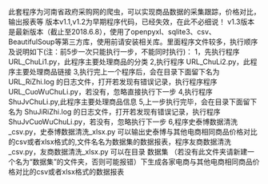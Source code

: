 此套程序为河南省政府采购网的爬虫，可以实现商品数据的采集跟踪，价格对比，输出报表等
版本v1.1,v1.2为早期程序代码，已经失效，在此不必细说！
v1.3版本是最新版本（截止至2018.6.8），使用了openpyxl、sqlite3、csv、BeautifulSoup等第三方库，使用前请安装相关库。里面程序文件较多，执行顺序及说明如下(注：前5步一次只能执行一步，不能同时执行)：
1，先执行程序 URL_ChuLi1.py，此程序主要处理商品的分类
2,执行程序 URL_ChuLi2.py，此程序主要处理商品链接
3,执行完上一个程序后，会在目录下面留下名为 URL_RiZhi.log 的日志文件，打开若发现有错误记录，执行程序程序 URL_CuoWuChuLi.py，若没有，忽略直接执行下一步
4,执行程序 ShuJvChuLi.py,此程序主要处理商品信息
5,上一步执行完毕，会在目录下面留下名为 ShuJiRiZhi.log 的日志文件，打开若发现有错误记录，执行程序 ShuJvCuoWuChuLi.py，若没有，忽略执行下一步
6,程序史泰博数据清洗_csv.py，史泰博数据清洗_xlsx.py 可以输出史泰博与其他电商相同商品价格对比的csv或者xlsx格式的,文件名名为数据集的数据报表，程序友商数据清洗_csv.py，友商数据清洗_xlsx.py 可以在目录 数据集 （若没有此文件夹请新建一个名为“数据集”的文件夹，否则可能报错）下生成各家电商与其他电商相同商品价格对比的csv或者xlsx格式的数据报表